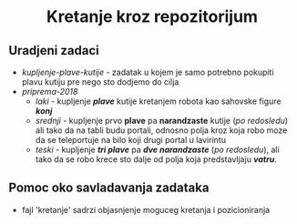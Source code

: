 <h1 align = "center"> Kretanje kroz repozitorijum </h1>

## Uradjeni zadaci
  - *kupljenje-plave-kutije* - zadatak u kojem je samo potrebno pokupiti plavu kutiju pre nego sto dodjemo do cilja
  - *priprema-2018* 
     - *laki* - kupljenje ***plave*** kutije kretanjem robota kao sahovske figure ***konj***
     - *srednji* - kupljenje prvo **plave** pa **narandzaste** kutije (*po redosledu*) ali tako da na tabli budu portali, odnosno polja kroz koja robo moze da se teleportuje na bilo koji drugi portal u lavirintu
     - *teski* - kupljenje ***tri plave*** pa ***dve narandzaste*** (*po redosledu*), ali tako da se robo krece sto dalje od polja koja predstavljaju ***vatru***.

## Pomoc oko savladavanja zadataka
  - fajl 'kretanje' sadrzi objasnjenje moguceg kretanja i pozicioniranja 
